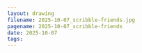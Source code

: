 ```yaml
---
layout: drawing
filename: 2025-10-07_scribble-friends.jpg
pagename: 2025-10-07_scribble-friends
date: 2025-10-07
tags:
---
```

